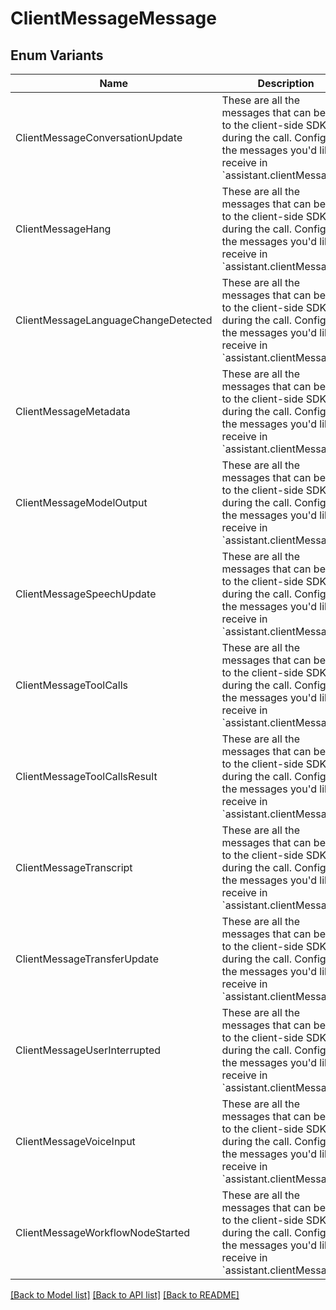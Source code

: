 # ClientMessageMessage

## Enum Variants

| Name | Description |
|---- | -----|
| ClientMessageConversationUpdate | These are all the messages that can be sent to the client-side SDKs during the call. Configure the messages you&#39;d like to receive in &#x60;assistant.clientMessages&#x60;. |
| ClientMessageHang | These are all the messages that can be sent to the client-side SDKs during the call. Configure the messages you&#39;d like to receive in &#x60;assistant.clientMessages&#x60;. |
| ClientMessageLanguageChangeDetected | These are all the messages that can be sent to the client-side SDKs during the call. Configure the messages you&#39;d like to receive in &#x60;assistant.clientMessages&#x60;. |
| ClientMessageMetadata | These are all the messages that can be sent to the client-side SDKs during the call. Configure the messages you&#39;d like to receive in &#x60;assistant.clientMessages&#x60;. |
| ClientMessageModelOutput | These are all the messages that can be sent to the client-side SDKs during the call. Configure the messages you&#39;d like to receive in &#x60;assistant.clientMessages&#x60;. |
| ClientMessageSpeechUpdate | These are all the messages that can be sent to the client-side SDKs during the call. Configure the messages you&#39;d like to receive in &#x60;assistant.clientMessages&#x60;. |
| ClientMessageToolCalls | These are all the messages that can be sent to the client-side SDKs during the call. Configure the messages you&#39;d like to receive in &#x60;assistant.clientMessages&#x60;. |
| ClientMessageToolCallsResult | These are all the messages that can be sent to the client-side SDKs during the call. Configure the messages you&#39;d like to receive in &#x60;assistant.clientMessages&#x60;. |
| ClientMessageTranscript | These are all the messages that can be sent to the client-side SDKs during the call. Configure the messages you&#39;d like to receive in &#x60;assistant.clientMessages&#x60;. |
| ClientMessageTransferUpdate | These are all the messages that can be sent to the client-side SDKs during the call. Configure the messages you&#39;d like to receive in &#x60;assistant.clientMessages&#x60;. |
| ClientMessageUserInterrupted | These are all the messages that can be sent to the client-side SDKs during the call. Configure the messages you&#39;d like to receive in &#x60;assistant.clientMessages&#x60;. |
| ClientMessageVoiceInput | These are all the messages that can be sent to the client-side SDKs during the call. Configure the messages you&#39;d like to receive in &#x60;assistant.clientMessages&#x60;. |
| ClientMessageWorkflowNodeStarted | These are all the messages that can be sent to the client-side SDKs during the call. Configure the messages you&#39;d like to receive in &#x60;assistant.clientMessages&#x60;. |

[[Back to Model list]](../README.md#documentation-for-models) [[Back to API list]](../README.md#documentation-for-api-endpoints) [[Back to README]](../README.md)


